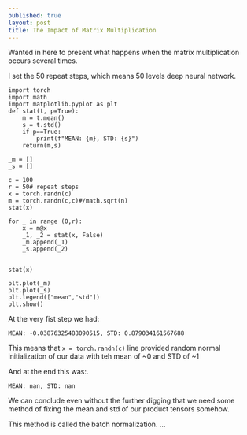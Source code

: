 ```yaml
---
published: true
layout: post
title: The Impact of Matrix Multiplication
---
```

Wanted in here to present what happens when the matrix multiplication occurs several times.

I set the 50 repeat steps, which means 50 levels deep neural network.


```
import torch
import math
import matplotlib.pyplot as plt
def stat(t, p=True):
    m = t.mean()
    s = t.std()
    if p==True:
        print(f"MEAN: {m}, STD: {s}")
    return(m,s)
    
_m = []
_s = []

c = 100
r = 50# repeat steps
x = torch.randn(c)
m = torch.randn(c,c)#/math.sqrt(n)
stat(x)

for _ in range (0,r):
    x = m@x    
    _1, _2 = stat(x, False)
    _m.append(_1)
    _s.append(_2)
    

stat(x)

plt.plot(_m)
plt.plot(_s)
plt.legend(["mean","std"])
plt.show()
```        

At the very fist step we had:

`MEAN: -0.03876325488090515, STD: 0.879034161567688`

This means that `x = torch.randn(c)` line provided random normal initialization of our data with teh mean of ~0 and STD of ~1

And at the end this was:.

`MEAN: nan, STD: nan`

We can conclude even without the further digging that we need some method of fixing the mean and std of our product tensors somehow. 

This method is called the batch normalization.
...